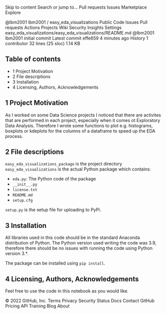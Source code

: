 Skip to content
Search or jump to…
Pull requests
Issues
Marketplace
Explore
 
@lbm2001 
lbm2001
/
easy_eda_visualizations
Public
Code
Issues
Pull requests
Actions
Projects
Wiki
Security
Insights
Settings
easy_eda_visualizations/easy_eda_visualizations/README.md
@lbm2001
lbm2001 initial commit
Latest commit effe659 4 minutes ago
 History
 1 contributor
32 lines (25 sloc)  1.14 KB
   
## Table of contents
- 1 Project Motivation
- 2 File descriptions
- 3 Installation
- 4 Licensing, Authors, Acknowledgements

## 1 Project Motivation
As I worked on some Data Science projects I noticed that there are activites that are performed in each project, especially
when it comes ot Exploratory Data Analysis. Therefore I wrote some functions to plot e.g. histograms, boxplots or kdeplots
for the columns of a dataframe to speed up the EDA process.

## 2 File descriptions
`easy_eda_visualizations_package` is the project directory\
`easy_eda_visualizations` is the actual Python package which contains:
- `eda.py`: The Python code of the package
- `__init__.py`
- `license.txt`
- `README.md`
- `setup.cfg`

`setup.py` is the setup file for uploading to PyPi.

## 3 Installation
All libraries used in this code should be in the standard Anaconda distribution of Python.
The Python version used writing the code was 3.9, therefore there should be no issues with running the code
using Python version 3.*.

The package can be installed using `pip install`.

## 4 Licensing, Authors, Acknowledgements
Feel free to use the code in this notebook as you would like.

© 2022 GitHub, Inc.
Terms
Privacy
Security
Status
Docs
Contact GitHub
Pricing
API
Training
Blog
About
